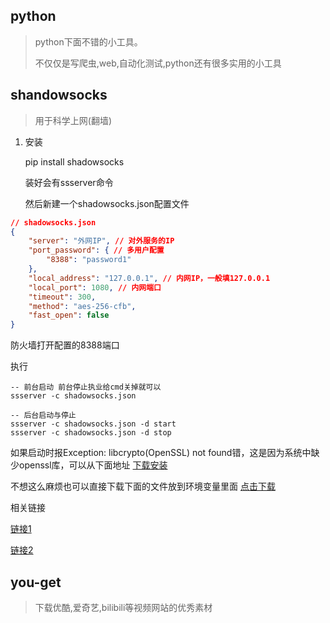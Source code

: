 

## python

> python下面不错的小工具。
>
> 不仅仅是写爬虫,web,自动化测试,python还有很多实用的小工具



## shandowsocks

> 用于科学上网(翻墙)

1. 安装

   pip install shadowsocks

   装好会有ssserver命令 

   然后新建一个shadowsocks.json配置文件
``` json
// shadowsocks.json
{
    "server": "外网IP", // 对外服务的IP
    "port_password": { // 多用户配置
        "8388": "password1"
    },
    "local_address": "127.0.0.1", // 内网IP，一般填127.0.0.1
    "local_port": 1080, // 内网端口
    "timeout": 300,
    "method": "aes-256-cfb",
    "fast_open": false
}
```

防火墙打开配置的8388端口

执行

```she
-- 前台启动 前台停止执业给cmd关掉就可以
ssserver -c shadowsocks.json

-- 后台启动与停止
ssserver -c shadowsocks.json -d start
ssserver -c shadowsocks.json -d stop 
```

如果启动时报Exception: libcrypto(OpenSSL) not found错，这是因为系统中缺少openssl库，可以从下面地址 [下载安装](https://slproweb.com/products/Win32OpenSSL.html)  

不想这么麻烦也可以直接下载下面的文件放到环境变量里面 [点击下载](https://download.csdn.net/download/github_33764133/10631174)

相关链接

[链接1](https://blog.csdn.net/u011054333/article/details/52496303)

[链接2](https://blog.csdn.net/bbwangj/article/details/78593281)


## you-get

> 下载优酷,爱奇艺,bilibili等视频网站的优秀素材













